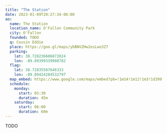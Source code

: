 ```yaml
---
title: "The Station"
date: 2023-01-09T20:27:34-06:00
ao:
  name: The Station
  location_name: O'Fallon Community Park
  city: O'Fallon
  founded: TODO
  q: Cousin Eddie
  place: https://goo.gl/maps/ybBNVZHw2osLwo3Z7
  parking:
    lat: 38.728236606872024
    lon: -89.89399339988782
  flag:
    lat: 38.72835587646333
    lon: -89.89424284532797
  map_embed: https://www.google.com/maps/embed?pb=!1m14!1m12!1m3!1d399.7069362810231!2d-89.89426027968696!3d38.72821306679861!2m3!1f0!2f0!3f0!3m2!1i1024!2i768!4f13.1!5e1!3m2!1sen!2sus!4v1673444290826!5m2!1sen!2sus
  schedule:
    monday:
      start: 05:30
      duration: 45m
    saturday:
      start: 06:00
      duration: 60m
---
```

TODO
